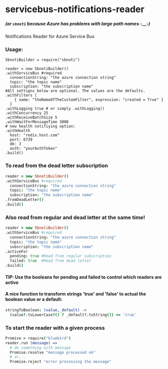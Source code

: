 # servicebus-notifications-reader
##### (or `sbnoti` because Azure has problems with large path names -__-)
Notifications Reader for Azure Service Bus

### Usage:
```coffee-script
SbnotiBuilder = require("sbnoti")

reader = new SbnotiBuilder()
.withServiceBus #required
  connectionString: "the azure connection string"
  topic: "the topic name"
  subscription: "the subscription name"
#All settigns below are optional. The values are the defaults.
.withFilters [ 
    { name: "theNameOfTheCustomFilter", expression: "created = True" }
  ]
.withLogging true # or simply .withLogging()
.withConcurrency 25
.withReceiveBatchSize 5
.withWaitForMessageTime 3000
# new health notifiying option:
.withHealth
  host: "redis.host.com"
  port: 6739
  db: 3
  auth: "yourAuthToken"
.build()
```
### To read from the dead letter subscription
``` Coffeescript
reader = new SbnotiBuilder()
.withServiceBus #required
  connectionString: "the azure connection string"
  topic: "the topic name"
  subscription: "the subscription name"
.fromDeadLetter()
.build()
```

### Also read from regular and dead letter at the same time!
``` Coffeescript
reader = new SbnotiBuilder()
.withServiceBus #required
  connectionString: "the azure connection string"
  topic: "the topic name"
  subscription: "the subscription name"
.activeFor
  pending: true #Read from regular subscription
  failed: true  #Read from dead letter
.build()
```

#### TIP: Use the booleans for pending and failed to control which readers are active

#### A nice function to transform strings 'true' and 'false' to actual the boolean value or a default:
``` Coffeescript
stringToBoolean: (value,_default) ->
  (value?.toLowerCase?() ? _default?.toString()) == 'true'
```

### To start the reader with a given process
``` Coffeescript
Promise = require("bluebird")
reader.run (message) =>
  # do something with message
  Promise.resolve "message processed ok"
  # or...
  Promise.reject "error processing the message"
```

